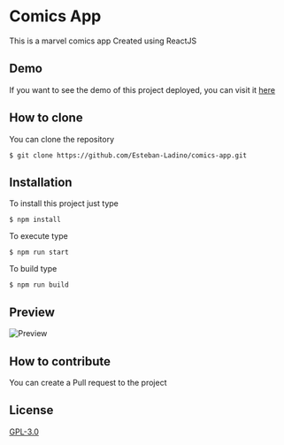 # Comics App
This is a marvel comics app
Created using ReactJS

## Demo
If you want to see the demo of this project deployed, you can visit it [here](https://comics-app-iota.vercel.app/)

## How to clone
You can clone the repository

    $ git clone https://github.com/Esteban-Ladino/comics-app.git

## Installation
To install this project just type

    $ npm install

To execute type

    $ npm run start

To build type

    $ npm run build

## Preview

![Preview](https://github.com/Esteban-Ladino/comics-app/blob/master/images/preview1.png)

## How to contribute

You can create a Pull request to the project

## License

[GPL-3.0](https://github.com/Esteban-Ladino/comics-app/blob/master/LICENSE)
